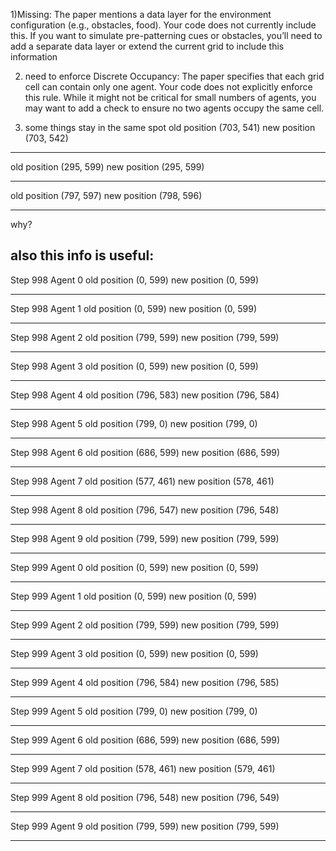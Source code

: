 1)Missing: The paper mentions a data layer for the environment configuration (e.g., obstacles, food). Your code does not currently include this. If you want to simulate pre-patterning cues or obstacles, you’ll need to add a separate data layer or extend the current grid to include this information

2.  need to enforce Discrete Occupancy: The paper specifies that each grid cell can contain only one agent. Your code does not explicitly enforce this rule. While it might not be critical for small numbers of agents, you may want to add a check to ensure no two agents occupy the same cell.

3.  some things stay in the same spot
    old position (703, 541)
    new position (703, 542)

---

old position (295, 599)
new position (295, 599)

---

old position (797, 597)
new position (798, 596)

---

why?

## also this info is useful:

Step 998 Agent 0
old position (0, 599)
new position (0, 599)

---

Step 998 Agent 1
old position (0, 599)
new position (0, 599)

---

Step 998 Agent 2
old position (799, 599)
new position (799, 599)

---

Step 998 Agent 3
old position (0, 599)
new position (0, 599)

---

Step 998 Agent 4
old position (796, 583)
new position (796, 584)

---

Step 998 Agent 5
old position (799, 0)
new position (799, 0)

---

Step 998 Agent 6
old position (686, 599)
new position (686, 599)

---

Step 998 Agent 7
old position (577, 461)
new position (578, 461)

---

Step 998 Agent 8
old position (796, 547)
new position (796, 548)

---

Step 998 Agent 9
old position (799, 599)
new position (799, 599)

---

Step 999 Agent 0
old position (0, 599)
new position (0, 599)

---

Step 999 Agent 1
old position (0, 599)
new position (0, 599)

---

Step 999 Agent 2
old position (799, 599)
new position (799, 599)

---

Step 999 Agent 3
old position (0, 599)
new position (0, 599)

---

Step 999 Agent 4
old position (796, 584)
new position (796, 585)

---

Step 999 Agent 5
old position (799, 0)
new position (799, 0)

---

Step 999 Agent 6
old position (686, 599)
new position (686, 599)

---

Step 999 Agent 7
old position (578, 461)
new position (579, 461)

---

Step 999 Agent 8
old position (796, 548)
new position (796, 549)

---

Step 999 Agent 9
old position (799, 599)
new position (799, 599)

---
